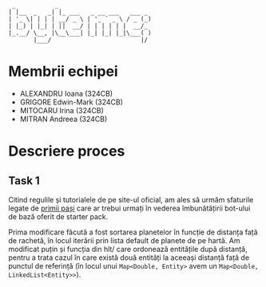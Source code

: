 	 _           _                          
	| |__  _   _| |_ ___   _ __ ___   ___ _ 
	| '_ \| | | | __/ _ \ | '_ ` _ \ / _ (_)
	| |_) | |_| | ||  __/ | | | | | |  __/_ 
	|_.__/ \__, |\__\___| |_| |_| |_|\___( )
	       |___/                         |/

# Membrii echipei
  * ALEXANDRU Ioana (324CB)
  * GRIGORE Edwin-Mark (324CB)
  * MITOCARU Irina (324CB)
  * MITRAN Andreea (324CB)

# Descriere proces

## Task 1

Citind regulile și tutorialele de pe site-ul oficial, am ales să
urmăm sfaturile legate de [primii pași](https://halite.io/learn-programming-challenge/downloads-and-starter-kits/improve-basic-bot)
care ar trebui urmați în vederea îmbunătățirii bot-ului de bază oferit
de starter pack.

Prima modificare făcută a fost sortarea planetelor în funcție de
distanța față de rachetă, în locul iterării prin lista default de
planete de pe hartă. Am modificat puțin și funcția din hlt/ care
ordonează entitățile după distanță, pentru a trata cazul în care
există două entități la aceeași distanță față de punctul de referință
(în locul unui 
`Map<Double, Entity>` avem un 
`Map<Double, LinkedList<Entity>>`).